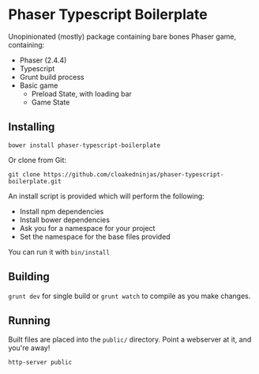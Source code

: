 # Phaser Typescript Boilerplate

Unopinionated (mostly) package containing bare bones Phaser game, containing:

* Phaser (2.4.4)
* Typescript
* Grunt build process
* Basic game
  * Preload State, with loading bar
  * Game State

## Installing

`bower install phaser-typescript-boilerplate`

Or clone from Git:

`git clone https://github.com/cloakedninjas/phaser-typescript-boilerplate.git`

An install script is provided which will perform the following:

- Install npm dependencies
- Install bower dependencies
- Ask you for a namespace for your project
- Set the namespace for the base files provided

You can run it with `bin/install` 

## Building

`grunt dev` for single build or `grunt watch` to compile as you make changes.

## Running

Built files are placed into the `public/` directory. Point a webserver at it, and you're away!

`http-server public`